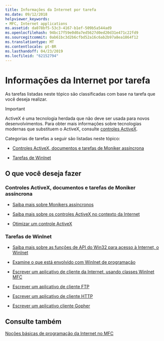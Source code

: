 ```yaml
---
title: Informações da Internet por tarefa
ms.date: 09/12/2018
helpviewer_keywords:
- MFC, Internet applications
ms.assetid: da078bf5-53c3-4167-b1ef-509b5a544ad9
ms.openlocfilehash: 94bc17f59e0d0a7ed5627d0ed20d31e471c22fd9
ms.sourcegitcommit: 0ab61bc3d2b6cfbd52a16c6ab2b97a8ea1864f12
ms.translationtype: MT
ms.contentlocale: pt-BR
ms.lasthandoff: 04/23/2019
ms.locfileid: "62152794"
---
```

# <a name="internet-information-by-task"></a>Informações da Internet por tarefa

As tarefas listadas neste tópico são classificadas com base na tarefa que você deseja realizar.

>[!IMPORTANT]
> ActiveX é uma tecnologia herdada que não deve ser usada para novos desenvolvimentos. Para obter mais informações sobre tecnologias modernas que substituem o ActiveX, consulte [controles ActiveX](activex-controls.md).

Categorias de tarefas a seguir são listadas neste tópico:

- [Controles ActiveX, documentos e tarefas de Moniker assíncrona](#_core_activex_controls.2c_.documents_and_asynchronous_moniker_tasks)

- [Tarefas de WinInet](#_core_wininet_tasks)

## <a name="what-do-you-want-to-do"></a>O que você deseja fazer

###  <a name="_core_activex_controls.2c_.documents_and_asynchronous_moniker_tasks"></a> Controles ActiveX, documentos e tarefas de Moniker assíncrona

- [Saiba mais sobre Monikers assíncronos](../mfc/asynchronous-monikers-on-the-internet.md)

- [Saiba mais sobre os controles ActiveX no contexto da Internet](../mfc/activex-controls-on-the-internet.md)

- [Otimizar um controle ActiveX](../mfc/mfc-activex-controls-optimization.md)

###  <a name="_core_wininet_tasks"></a> Tarefas de WinInet

- [Saiba mais sobre as funções de API do Win32 para acesso à Internet, o WinInet](../mfc/wininet-basics.md)

- [Examine o que está envolvido com WinInet de programação](../mfc/win32-internet-extensions-wininet.md)

- [Escrever um aplicativo de cliente da Internet, usando classes WinInet MFC](../mfc/writing-an-internet-client-application-using-mfc-wininet-classes.md)

- [Escrever um aplicativo de cliente FTP](../mfc/steps-in-a-typical-ftp-client-application.md)

- [Escrever um aplicativo de cliente HTTP](../mfc/steps-in-a-typical-http-client-application.md)

- [Escrever um aplicativo cliente Gopher](../mfc/steps-in-a-typical-gopher-client-application.md)

## <a name="see-also"></a>Consulte também

[Noções básicas de programação da Internet no MFC](../mfc/mfc-internet-programming-basics.md)
